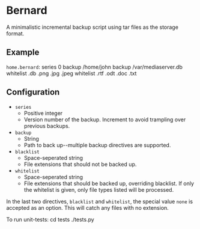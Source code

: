 Bernard
=======

A minimalistic incremental backup script using tar files as the storage format.

Example
-------
`home.bernard`:
    series 0
    backup /home/john
    backup /var/mediaserver.db
    whitelist .db .png .jpg .jpeg
    whitelist .rtf .odt .doc .txt

Configuration
-------------
* `series`
    * Positive integer
    * Version number of the backup.  Increment to avoid trampling over previous
    backups.
* `backup`
    * String
    * Path to back up--multiple backup directives are supported.	
* `blacklist`
    * Space-seperated string
    * File extensions that should not be backed up.
* `whitelist`
    * Space-seperated string
    * File extensions that should be backed up, overriding blacklist.  If only
    the whitelist is given, only file types listed will be processed.

In the last two directives, `blacklist` and `whitelist`, the special value
`none` is accepted as an option.  This will catch any files with no extension.

To run unit-tests:
    cd tests
    ./tests.py
